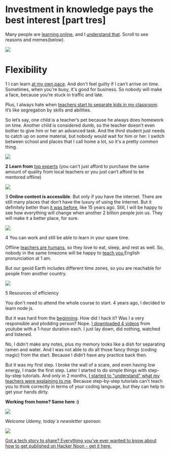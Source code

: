 
# Investment in knowledge pays the best interest [part tres]

Many people are [learning online](https://hackernoon.com/5-ways-edtech-startups-are-setting-classroom-innovation-trends-o05p3y4z), and I [understand that](https://hackernoon.com/tagged/future). Scroll to see reasons and memes(below).

![](./0006-✈ xxx_files/57fc2229-0ab4-4c49-b81f-e4ef80ceea25.png)

# Flexibility

1 I can learn [at my own pace](https://hackernoon.com/tagged/self-improvement). And don't feel guilty if I can't arrive on time. Sometimes, when you're busy, it's good for business. So nobody will make a face, because you’re stuck in traffic and late. 

Plus, I always hate when [teachers start to separate kids in my classroom](https://hackernoon.com/digitizing-learning-and-updating-classrooms-cs7g3yc4). It’s like segregation by skills and abilities.

So let’s say, one child is a teacher’s pet because he always does homework on time. Another child is considered dumb, so the teacher doesn’t even bother to give him or her an advanced task. And the third student just needs to catch up on some material, but nobody would wait for him or her. I switch between school and places that I call home a lot, so it's a pretty common thing.

![](./0006-✈ xxx_files/50997fa4-7b38-4d3f-aa34-714af92cf5a6.jpg")

**2 Learn from** [top experts](https://hackernoon.com/episode-30-opening-the-css-box-and-practices-41858d77479f) (you can't just afford to purchase the same amount of quality from local teachers or you just can’t afford to be mentored offline)

![](./0006-✈ xxx_files/969310f4-049b-40e4-a139-38ca5e09ca95.jpg)

3  **Online content is accessible**. But only if you have the internet. There are still many places that don’t have the luxury of using the Internet. But it definitely better than [it was before](https://hackernoon.com/the-online-tech-teaching-hustle-w-udemy-bdad05e49d02), like 15 years ago. Still, I will be happy to see how everything will change when another 2 billion people join us. They will make it a better place, for sure.

![](./0006-✈ xxx_files/4d80eaee-9133-4b6b-8cb9-2874581331a1.jpg)  

4 You can work and still be able to learn in your spare time. 

Offline [teachers are humans](https://hackernoon.com/the-online-tech-teaching-hustle-race-to-the-top-search-result-b8c7ef0d448b), so they love to eat, sleep, and rest as well. So, nobody in the same timezone will be happy to [teach you ](https://hackernoon.com/learn-java-with-these-mobile-apps-k9h35iu) English pronunciation at 1 am. 

But our geoid Earth includes different time zones, so you are reachable for people from another country.

![](./0006-✈ xxx_files/145da945-5f4d-4f3e-a0cf-b752c74c568a.jpeg)  

5 Resources of efficiency

You don't need to attend the whole course to start. 4 years ago, I decided to learn node js.

But it was hard from the [beginning](https://hackernoon.com/fast-and-asynchronous-accelerate-your-requests-using-pythons-asyncio-xk5j3y6h). How did I hack it? Was I a very responsible and plodding person? Nope. [I downloaded 4 videos](https://hackernoon.com/learning-the-basics-of-mongodb-by-writing-a-user-registration-api-pg6k3ynu) from youtube with a 1-hour duration each. I just lay down, did nothing, watched and listened.

No, I didn't make any notes, plus my memory looks like a dish for separating ramen and water. And I was not able to do all those fancy things (coding magic) from the start. Because I didn’t have any practice back then.

But it was my first step. I broke the wall of a scare, and even having low energy, I made the first step. Later I started to do simple things with step-by-step tutorials. And only in 2 months, [I started to "understand" what my teachers were explaining to me](https://hackernoon.com/how-covid-19-may-forever-change-the-way-professors-teach-8keh328c). Because step-by-step tutorials can't teach you to think correctly in terms of your coding language, but they can help to get your hands dirty.

**Working from home? Same here :)**

![](./0006-✈ xxx_files/56c87379-d50a-4eb8-8f89-5e0d65d810d9.jpeg)

*Welcome Udemy, today`s newsletter sponsor.*

![](./0006-✈ xxx_files/c0d5e544-5b47-4f59-80ff-9fe297c89d8b.jpg) 

[Got a tech story to share? Everything you've ever wanted to know about how to get published on Hacker Noon - get it here.](https://hackernoon.com/how-to-get-published-on-hacker-noon-a-step-by-step-guide-zcp36rz) 
 












  












  